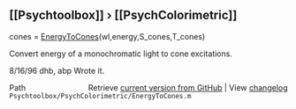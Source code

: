 ## [[Psychtoolbox]] &#8250; [[PsychColorimetric]]

cones = [EnergyToCones](EnergyToCones)(wl,energy,S\_cones,T\_cones)  
  
Convert energy of a monochromatic light to cone excitations.  
  
8/16/96  dhb, abp  Wrote it.  




<div class="code_header" style="text-align:right;">
  <span style="float:left;">Path&nbsp;&nbsp;</span> <span class="counter">Retrieve <a href=
  "https://raw.github.com/Psychtoolbox-3/Psychtoolbox-3/beta/Psychtoolbox/PsychColorimetric/EnergyToCones.m">current version from GitHub</a> | View <a href=
  "https://github.com/Psychtoolbox-3/Psychtoolbox-3/commits/beta/Psychtoolbox/PsychColorimetric/EnergyToCones.m">changelog</a></span>
</div>
<div class="code">
  <code>Psychtoolbox/PsychColorimetric/EnergyToCones.m</code>
</div>

